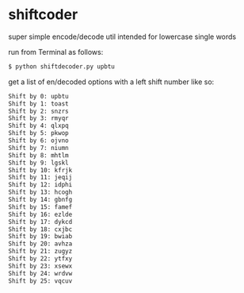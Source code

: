 # shiftcoder
super simple encode/decode util intended for lowercase single words

run from Terminal as follows:

```bash
$ python shiftdecoder.py upbtu
```

get a list of en/decoded options with a left shift number like so:

```bash
Shift by 0: upbtu
Shift by 1: toast
Shift by 2: snzrs
Shift by 3: rmyqr
Shift by 4: qlxpq
Shift by 5: pkwop
Shift by 6: ojvno
Shift by 7: niumn
Shift by 8: mhtlm
Shift by 9: lgskl
Shift by 10: kfrjk
Shift by 11: jeqij
Shift by 12: idphi
Shift by 13: hcogh
Shift by 14: gbnfg
Shift by 15: famef
Shift by 16: ezlde
Shift by 17: dykcd
Shift by 18: cxjbc
Shift by 19: bwiab
Shift by 20: avhza
Shift by 21: zugyz
Shift by 22: ytfxy
Shift by 23: xsewx
Shift by 24: wrdvw
Shift by 25: vqcuv
```
